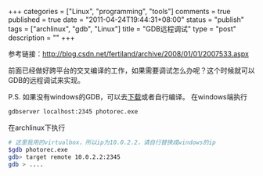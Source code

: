 +++
categories = ["Linux", "programming", "tools"]
comments = true
published = true
date = "2011-04-24T19:44:31+08:00"
status = "publish"
tags = ["archlinux", "gdb", "Linux"]
title = "GDB远程调试"
type = "post"
description = ""
+++

参考链接：<a href="http://blog.csdn.net/fertiland/archive/2008/01/01/2007533.aspx">http://blog.csdn.net/fertiland/archive/2008/01/01/2007533.aspx</a>

前面已经做好跨平台的交叉编译的工作，如果需要调试怎么办呢？这个时候就可以GDB的远程调试来实现。

P.S. 如果没有windows的GDB，可以去<a href="http://www.gnu.org/software/gdb/" target="_blank">下载</a>或者自行编译。
在windows端执行 

```sh
gdbserver localhost:2345 photorec.exe
```

在archlinux下执行

```sh
# 这里我用的virtualbox，所以ip为10.0.2.2，请自行替换成windows的ip
$gdb photorec.exe
gdb> target remote 10.0.2.2:2345
gdb > ....
```
<!--more-->